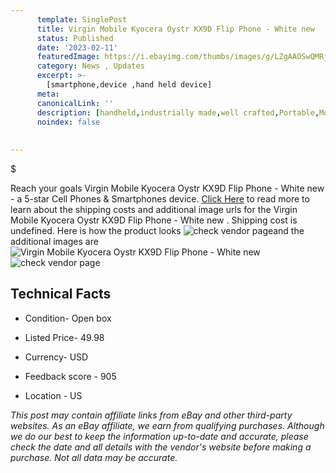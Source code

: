 ```yaml
---
      template: SinglePost
      title: Virgin Mobile Kyocera Oystr KX9D Flip Phone - White new 
      status: Published
      date: '2023-02-11'
      featuredImage: https://i.ebayimg.com/thumbs/images/g/LZgAAOSwQMRjyS0r/s-l225.jpg
      category: News , Updates
      excerpt: >-
        [smartphone,device ,hand held device]
      meta:
      canonicalLink: ''
      description: [handheld,industrially made,well crafted,Portable,Mobile,Compact,Convenient,Lightweight,Maneuverable,Man-portable,Miniature,Carriable,Hand-held,Light,Holdable,Transportable,Mobile device,Pocket-sized,On-the-go,Wireless,Cordless,Compact size,Convenient size, smartphone,device ,hand held device]
      noindex: false
      
        
---
```

$

Reach your goals Virgin Mobile Kyocera Oystr KX9D Flip Phone - White new  - a 5-star Cell Phones & Smartphones device. [Click Here](https://www.ebay.com/itm/385409081677?hash=item59bc2be14d%3Ag%3ALZgAAOSwQMRjyS0r&amdata=enc%3AAQAHAAAA4Ftetm9u3TQBUaEjA6upNGE9vNjXJfX7SUdu%2FAdpZRUsqgFAsd2DiZxV4DzjkGCzcFMV7P0DMaZitMH9aD9ey%2BfqMocDvVRW2GZydZmKiyCevt0s0EWD%2BQR7Su8elTnYcqM9W6y2skZyNVCMQE2IGa8ifT%2FqkBbo4%2F6c4fBN2tJP9rCaz0SAwijClxE9XH1k39dLujokpcogMldDrnEfAHymvSnscEWgtz%2FzR2eGNhIIP605yNU0dQETQ%2BvBV4xmkeZ5Q%2BFUlUNHpe7BIExFOiJcC45fCAWX1kozHt0x8mmI&mkevt=1&mkcid=1&mkrid=711-53200-19255-0&campid=%253CePNCampaignId%253E&customid=%253CreferenceId%253E&toolid=10049) to read more to learn about the shipping costs and additional image urls for the Virgin Mobile Kyocera Oystr KX9D Flip Phone - White new . Shipping cost is undefined. Here is how the product looks ![check vendor page](https://i.ebayimg.com/thumbs/images/g/LZgAAOSwQMRjyS0r/s-l225.jpg)and the additional images are![Virgin Mobile Kyocera Oystr KX9D Flip Phone - White new ](https://i.ebayimg.com/images/g/LZgAAOSwQMRjyS0r/s-l1600.jpg)![check vendor page](https://origin-galleryplus.ebayimg.com/ws/web/385409081677_2_0_1/225x225.jpg,https://origin-galleryplus.ebayimg.com/ws/web/385409081677_3_0_1/225x225.jpg,https://origin-galleryplus.ebayimg.com/ws/web/385409081677_4_0_1/225x225.jpg,https://origin-galleryplus.ebayimg.com/ws/web/385409081677_5_0_1/225x225.jpg,https://origin-galleryplus.ebayimg.com/ws/web/385409081677_6_0_1/225x225.jpg,https://origin-galleryplus.ebayimg.com/ws/web/385409081677_7_0_1/225x225.jpg,https://origin-galleryplus.ebayimg.com/ws/web/385409081677_8_0_1/225x225.jpg,https://origin-galleryplus.ebayimg.com/ws/web/385409081677_9_0_1/225x225.jpg,https://origin-galleryplus.ebayimg.com/ws/web/385409081677_10_0_1/225x225.jpg,https://origin-galleryplus.ebayimg.com/ws/web/385409081677_11_0_1/225x225.jpg,https://origin-galleryplus.ebayimg.com/ws/web/385409081677_12_0_1/225x225.jpg,https://origin-galleryplus.ebayimg.com/ws/web/385409081677_13_0_1/225x225.jpg,https://origin-galleryplus.ebayimg.com/ws/web/385409081677_14_0_1/225x225.jpg,https://origin-galleryplus.ebayimg.com/ws/web/385409081677_15_0_1/225x225.jpg,https://origin-galleryplus.ebayimg.com/ws/web/385409081677_16_0_1/225x225.jpg)



 ## Technical Facts 



     
      

 - Condition- Open box 


      

 - Listed Price- 49.98 


      

 - Currency- USD 


      

 - Feedback score - 905 


      

 - Location - US 


      
      

 *_This post may contain affiliate links from eBay and other third-party websites. As an eBay affiliate, we earn from qualifying purchases. Although we do our best to keep the information up-to-date and accurate, please check the date and all details with the vendor's website before making a purchase. Not all data may be accurate._*






